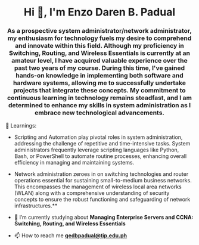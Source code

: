 <h1 align="center">Hi 👋, I'm Enzo Daren B. Padual</h1>
<h3 align="center">As a prospective system administrator/network administrator, my enthusiasm for technology fuels my desire to comprehend and innovate within this field. Although my proficiency in Switching, Routing, and Wireless Essentials is currently at an amateur level, I have acquired valuable experience over the past two years of my course. During this time, I've gained hands-on knowledge in implementing both software and hardware systems, allowing me to successfully undertake projects that integrate these concepts. My commitment to continuous learning in technology remains steadfast, and I am determined to enhance my skills in system administration as I embrace new technological advancements.</h3>

📖 Learnings:
- Scripting and Automation play pivotal roles in system administration, addressing the challenge of repetitive and time-intensive tasks. System administrators frequently leverage scripting languages like Python, Bash, or PowerShell to automate routine processes, enhancing overall efficiency in managing and maintaining systems.
- Network administration zeroes in on switching technologies and router operations essential for sustaining small-to-medium business networks. This encompasses the management of wireless local area networks (WLAN) along with a comprehensive understanding of security concepts to ensure the robust functioning and safeguarding of network infrastructures.**

- 🌱 I’m currently studying about **Managing Enterprise Servers and CCNA: Switching, Routing, and Wireless Essentials**
  
- 📫 How to reach me **qedbpadual@tip.edu.ph**


<!DOCTYPE html>
<html lang="en">
<head>
    <meta charset="UTF-8">
    <meta name="viewport" content="width=device-width, initial-scale=1.0">
    <title>Name and Title Table</title>
    <style>
        table {
            border-collapse: collapse;
            width: 50%;
            margin: 20px;
        }

        th, td {
            border: 1px solid #dddddd;
            text-align: left;
            padding: 8px;
        }
    </style>
</head>
<body>

    <table>
        <tr>
            <th>Name</th>
            <th>Title</th>
        </tr>
        <tr>
            <td>John Doe</td>
            <td>Manager</td>
        </tr>
        <tr>
            <td>Jane Smith</td>
            <td>Developer</td>
        </tr>
        <!-- Add more rows as needed -->
    </table>

</body>
</html>



</p>

<h3 align="left">Here are the language and tools I use:</h3>
<p align="left"> <a href="https://www.arduino.cc/" target="_blank" rel="noreferrer"> <img src="https://cdn.worldvectorlogo.com/logos/arduino-1.svg" alt="arduino" width="40" height="40"/> </a> <a href="https://www.linux.org/" target="_blank" rel="noreferrer"> <img src="https://raw.githubusercontent.com/devicons/devicon/master/icons/linux/linux-original.svg" alt="linux" width="40" height="40"/> </a> </p>
